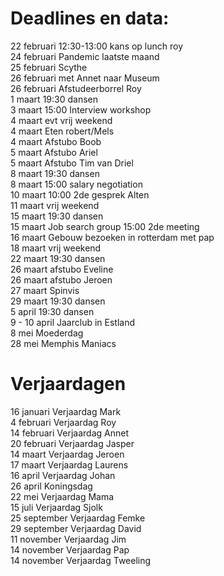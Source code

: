 # Deadlines en data:
22 februari 12:30-13:00 kans op lunch roy \
24 februari Pandemic laatste maand \
25 februari Scythe \
26 februari met Annet naar Museum \
26 februari Afstudeerborrel Roy \
1 maart 19:30 dansen \
3 maart 15:00 Interview workshop \
4 maart evt vrij weekend \
4 maart Eten robert/Mels \
4 maart Afstubo Boob \
5 maart Afstubo Ariel \
5 maart Afstubo Tim van Driel \
8 maart 19:30 dansen \
8 maart 15:00 salary negotiation \
10 maart 10:00 2de gesprek Alten \
11 maart vrij weekend \
15 maart 19:30 dansen \
15 maart Job search group 15:00 2de meeting \
16 maart Gebouw bezoeken in rotterdam met pap \
18 maart vrij weekend \
22 maart 19:30 dansen \
26 maart afstubo Eveline \
26 maart afstubo Jeroen \
27 maart Spinvis \
29 maart 19:30 dansen \
5 april 19:30 dansen \
9 - 10 april Jaarclub in Estland \
8 mei Moederdag \
28 mei Memphis Maniacs 


# Verjaardagen
16 januari Verjaardag Mark \
4  februari Verjaardag Roy \
14 februari Verjaardag Annet \
20 februari Verjaardag Jasper \
14 maart Verjaardag Jeroen \
17 maart Verjaardag Laurens \
16 april Verjaardag Johan \
26 april Koningsdag \
22 mei Verjaardag Mama \
15 juli Verjaardag Sjolk \
25 september Verjaardag Femke \
29 september Verjaardag David \
11 november Verjaardag Jim \
14 november Verjaardag Pap \
14 november Verjaardag Tweeling
